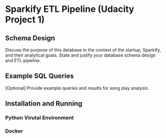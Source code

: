 # Sparkify ETL Pipeline (Udacity Project 1)


## Schema Design
Discuss the purpose of this database in the context of the startup, Sparkify, and their analytical goals.
State and justify your database schema design and ETL pipeline.

## Example SQL Queries
[Optional] Provide example queries and results for song play analysis.

## Installation and Running

### Python Virutal Environment

### Docker


